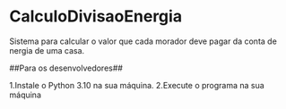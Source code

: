 # CalculoDivisaoEnergia
Sistema para calcular o valor que cada morador deve pagar da conta de nergia de uma casa.

##Para os desenvolvedores##

1.Instale o Python 3.10 na sua máquina.
2.Execute o programa na sua máquina
